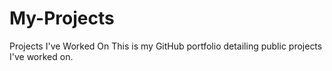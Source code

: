# My-Projects
Projects I've Worked On
This is my GitHub portfolio detailing public projects I've worked on.
